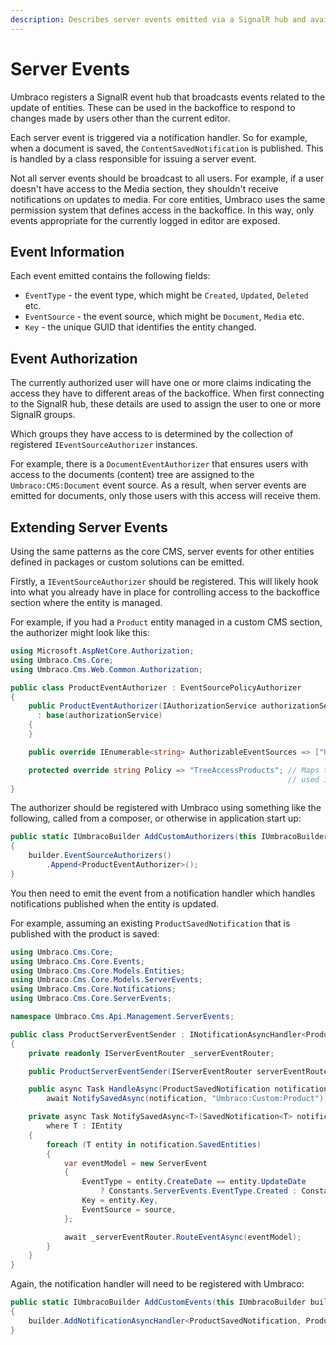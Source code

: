 ```yaml
---
description: Describes server events emitted via a SignalR hub and available for consumption in the backoffice
---
```


# Server Events

Umbraco registers a SignalR event hub that broadcasts events related to the update of entities. These can be used in the backoffice to respond to changes made by users other than the current editor.

Each server event is triggered via a notification handler. So for example, when a document is saved, the `ContentSavedNotification` is published. This is handled by a class responsible for issuing a server event.

Not all server events should be broadcast to all users. For example, if a user doesn't have access to the Media section, they shouldn't receive notifications on updates to media. For core entities, Umbraco uses the same permission system that defines access in the backoffice. In this way, only events appropriate for the currently logged in editor are exposed.

## Event Information

Each event emitted contains the following fields:

- `EventType` - the event type, which might be `Created`, `Updated`, `Deleted` etc.
- `EventSource` - the event source, which might be `Document`, `Media` etc.
- `Key` - the unique GUID that identifies the entity changed.

## Event Authorization

The currently authorized user will have one or more claims indicating the access they have to different areas of the backoffice. When first connecting to the SignalR hub, these details are used to assign the user to one or more SignalR groups.

Which groups they have access to is determined by the collection of registered `IEventSourceAuthorizer` instances.

For example, there is a `DocumentEventAuthorizer` that ensures users with access to the documents (content) tree are assigned to the `Umbraco:CMS:Document` event source.  As a result, when server events are emitted for documents, only those users with this access will receive them.

## Extending Server Events

Using the same patterns as the core CMS, server events for other entities defined in packages or custom solutions can be emitted.

Firstly, a `IEventSourceAuthorizer` should be registered. This will likely hook into what you already have in place for controlling access to the backoffice section where the entity is managed.

For example, if you had a `Product` entity managed in a custom CMS section, the authorizer might look like this:

```csharp
using Microsoft.AspNetCore.Authorization;
using Umbraco.Cms.Core;
using Umbraco.Cms.Web.Common.Authorization;

public class ProductEventAuthorizer : EventSourcePolicyAuthorizer
{
    public ProductEventAuthorizer(IAuthorizationService authorizationService)
      : base(authorizationService)
    {
    }

    public override IEnumerable<string> AuthorizableEventSources => ["Umbraco:Custom:Product"];

    protected override string Policy => "TreeAccessProducts"; // Maps to an existing authorization policy
                                                              // used in an [Authorize] attribute.
}
```

The authorizer should be registered with Umbraco using something like the following, called from a composer, or otherwise in application start up:

```csharp
public static IUmbracoBuilder AddCustomAuthorizers(this IUmbracoBuilder builder)
{
    builder.EventSourceAuthorizers()
        .Append<ProductEventAuthorizer>();
}
```

You then need to emit the event from a notification handler which handles notifications published when the entity is updated.

For example, assuming an existing `ProductSavedNotification` that is published with the product is saved:

```csharp
using Umbraco.Cms.Core;
using Umbraco.Cms.Core.Events;
using Umbraco.Cms.Core.Models.Entities;
using Umbraco.Cms.Core.Models.ServerEvents;
using Umbraco.Cms.Core.Notifications;
using Umbraco.Cms.Core.ServerEvents;

namespace Umbraco.Cms.Api.Management.ServerEvents;

public class ProductServerEventSender : INotificationAsyncHandler<ProductSavedNotification>
{
    private readonly IServerEventRouter _serverEventRouter;

    public ProductServerEventSender(IServerEventRouter serverEventRouter) => _serverEventRouter = serverEventRouter;

    public async Task HandleAsync(ProductSavedNotification notification, CancellationToken cancellationToken) =>
        await NotifySavedAsync(notification, "Umbraco:Custom:Product");

    private async Task NotifySavedAsync<T>(SavedNotification<T> notification, string source)
        where T : IEntity
    {
        foreach (T entity in notification.SavedEntities)
        {
            var eventModel = new ServerEvent
            {
                EventType = entity.CreateDate == entity.UpdateDate
                    ? Constants.ServerEvents.EventType.Created : Constants.ServerEvents.EventType.Updated,
                Key = entity.Key,
                EventSource = source,
            };

            await _serverEventRouter.RouteEventAsync(eventModel);
        }
    }
}
```

Again, the notification handler will need to be registered with Umbraco:

```csharp
public static IUmbracoBuilder AddCustomEvents(this IUmbracoBuilder builder)
{
    builder.AddNotificationAsyncHandler<ProductSavedNotification, ProductServerEventSender>();
}
```



